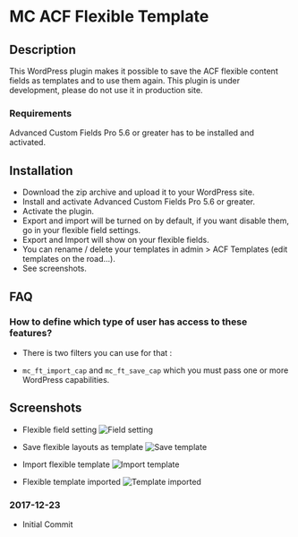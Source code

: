 # MC ACF Flexible Template

## Description 

This WordPress plugin makes it possible to save the ACF flexible content fields as templates and to use them again.
This plugin is under development, please do not use it in production site.

### Requirements

Advanced Custom Fields Pro 5.6 or greater has to be installed and activated. 


## Installation 

* Download the zip archive and upload it to your WordPress site.
* Install and activate Advanced Custom Fields Pro 5.6 or greater. 
* Activate the plugin.
* Export and import will be turned on by default, if you want disable them, go in your flexible field settings.
* Export and Import will show on your flexible fields.
* You can rename / delete your templates in admin > ACF Templates (edit templates on the road...).
* See screenshots.

## FAQ

### How to define which type of user has access to these features?

* There is two filters you can use for that :
- `mc_ft_import_cap` and `mc_ft_save_cap` which you must pass one or more WordPress capabilities.

## Screenshots

* Flexible field setting
![Field setting](https://github.com/MarieComet/MC-ACF-Flexible-Template/blob/master/screenshots/screenshot-1.png "Field setting")

* Save flexible layouts as template
![Save template](https://github.com/MarieComet/MC-ACF-Flexible-Template/blob/master/screenshots/screenshot-2.png "Save template")

* Import flexible template
![Import template](https://github.com/MarieComet/MC-ACF-Flexible-Template/blob/master/screenshots/screenshot-3.png "Import template")

* Flexible template imported
![Template imported](https://github.com/MarieComet/MC-ACF-Flexible-Template/blob/master/screenshots/screenshot-4.png "Template imported")

### 2017-12-23
* Initial Commit


